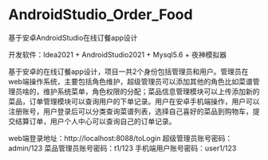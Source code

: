 # AndroidStudio_Order_Food
基于安卓AndroidStudio在线订餐app设计

开发软件：Idea2021 + AndroidStudio2021 + Mysql5.6 + 夜神模拟器

  基于安卓的在线订餐app设计，项目一共2个身份包括管理员和用户。管理员在web端操作系统，主要包括角色维护，超级管理员可以添加其他的角色比如菜谱管理员啥的，维护系统菜单，角色权限的分配；菜品信息管理模块可以上传添加新的菜品，订单管理模块可以查询用户的下单记录。用户在安卓手机端操作，用户可以注册账号，用户登录后可以分类查询菜谱列表，选择自己喜好的菜品到购物车，提交结算订单，用户个人中心可以查询自己的订单记录。

web端登录地址：http://localhost:8088/toLogin
超级管理员账号密码：admin/123
菜品管理员账号密码：t1/123
手机端用户账号密码：user1/123
